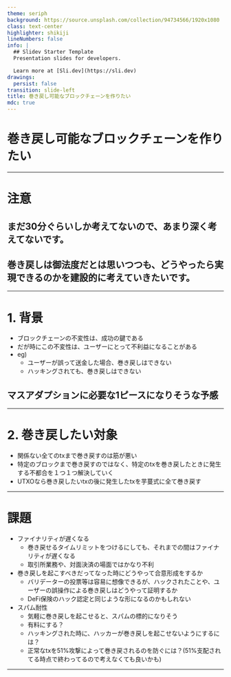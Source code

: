 ```yaml
---
theme: seriph
background: https://source.unsplash.com/collection/94734566/1920x1080
class: text-center
highlighter: shikiji
lineNumbers: false
info: |
  ## Slidev Starter Template
  Presentation slides for developers.

  Learn more at [Sli.dev](https://sli.dev)
drawings:
  persist: false
transition: slide-left
title: 巻き戻し可能なブロックチェーンを作りたい
mdc: true
---
```


# 巻き戻し可能なブロックチェーンを作りたい

---

# 注意

## まだ30分ぐらいしか考えてないので、あまり深く考えてないです。
## 巻き戻しは御法度だとは思いつつも、どうやったら実現できるのかを建設的に考えていきたいです。


---

# 1. 背景

- ブロックチェーンの不変性は、成功の鍵である
- だが時にこの不変性は、ユーザーにとって不利益になることがある
- eg)
  - ユーザーが誤って送金した場合、巻き戻しはできない
  - ハッキングされても、巻き戻しはできない

<v-click>

## マスアダプションに必要な1ピースになりそうな予感

</v-click>

<!-- ### 背景: なぜこのアイデアが必要か、どのような問題を解決するか -->

<!-- ### 目的: 巻き戻し可能なブロックチェーンのアイデアの概要説明 -->

---

# 2. 巻き戻したい対象

- 関係ない全てのtxまで巻き戻すのは筋が悪い
- 特定のブロックまで巻き戻すのではなく、特定のtxを巻き戻したときに発生する不都合を１つ１つ解決していく
- UTXOなら巻き戻したいtxの後に発生したtxを芋蔓式に全て巻き戻す


---

# 課題

<v-clicks>

- ファイナリティが遅くなる
  - 巻き戻せるタイムリミットをつけるにしても、それまでの間はファイナリティが遅くなる
  - 取引所業務や、対面決済の場面ではかなり不利
- 巻き戻しを起こすべきだってなった時にどうやって合意形成をするか
  - バリデーターの投票等は容易に想像できるが、ハックされたことや、ユーザーの誤操作による巻き戻しはどうやって証明するか
  - DeFi保険のハック認定と同じような形になるのかもしれない
- スパム耐性
  - 気軽に巻き戻しを起こせると、スパムの標的になりそう
  - 有料にする？
  - ハッキングされた時に、ハッカーが巻き戻しを起こせないようにするには？
  - 正常なtxを51%攻撃によって巻き戻されるのを防ぐには？(51%支配されてる時点で終わってるので考えなくても良いかも)

</v-clicks>


---
